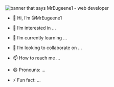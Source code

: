  <img src="https://raw.githubusercontent.com/MrEugeene1/MrEugeene1/master/gh-header-image-cropped.png" alt="banner that says MrEugeene1 - web developer">

- 👋 Hi, I’m @MrEugeene1


- 👀 I’m interested in ...
- 🌱 I’m currently learning ...
- 💞️ I’m looking to collaborate on ...
- 📫 How to reach me ...
- 😄 Pronouns: ...
- ⚡ Fun fact: ...

<!---
MrEugeene1/MrEugeene1 is a ✨ special ✨ repository because its `README.md` (this file) appears on your GitHub profile.
You can click the Preview link to take a look at your changes.
--->
